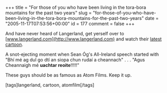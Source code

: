 +++
title = "For those of you who have been living in the tora-bora mountains for the past two years"
slug = "for-those-of-you-who-have-been-living-in-the-tora-bora-mountains-for-the-past-two-years"
date = "2005-11-17T07:53:56+00:00"
id = 177
comment = false
+++

And have never heard of Langerland, get yerself over to [www.langerland.com](http://www.langerland.com) and watch their [latest cartoon](http://www.langerland.com/content/view/57/59/).

A snot-ejecting moment when Sean Óg's All-Ireland speech started with "Bhí mé ag dul go dtí an siopa chun rudaí a cheannach"
.
.
.
"Agus Cheannaigh mé **uachtar reoite**!!!!!"

These guys should be as famous as Atom Films. Keep it up.

[tags]langerland, cartoon, atomfilm[/tags]
